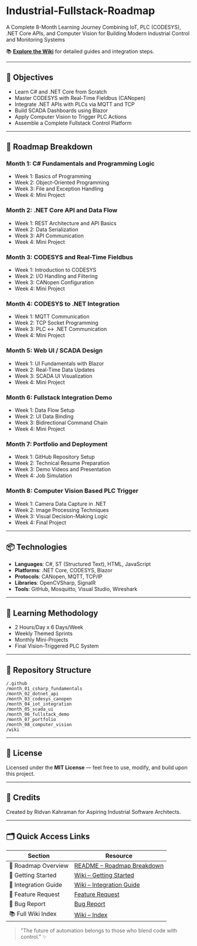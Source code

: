 # Industrial-Fullstack-Roadmap

A Complete 8-Month Learning Journey Combining IoT, PLC (CODESYS), .NET Core APIs, and Computer Vision for Building Modern Industrial Control and Monitoring Systems

📚 [**Explore the Wiki**](./wiki/index.md) for detailed guides and integration steps.

---

## 🚀 Objectives

* Learn C# and .NET Core from Scratch
* Master CODESYS with Real-Time Fieldbus (CANopen)
* Integrate .NET APIs with PLCs via MQTT and TCP
* Build SCADA Dashboards using Blazor
* Apply Computer Vision to Trigger PLC Actions
* Assemble a Complete Fullstack Control Platform

---

## 📆 Roadmap Breakdown

### Month 1: C# Fundamentals and Programming Logic
* Week 1: Basics of Programming
* Week 2: Object-Oriented Programming
* Week 3: File and Exception Handling
* Week 4: Mini Project
### Month 2: .NET Core API and Data Flow
* Week 1: REST Architecture and API Basics
* Week 2: Data Serialization
* Week 3: API Communication
* Week 4: Mini Project
### Month 3: CODESYS and Real-Time Fieldbus
* Week 1: Introduction to CODESYS
* Week 2: I/O Handling and Filtering
* Week 3: CANopen Configuration
* Week 4: Mini Project
### Month 4: CODESYS to .NET Integration
* Week 1: MQTT Communication
* Week 2: TCP Socket Programming
* Week 3: PLC ↔ .NET Communication
* Week 4: Mini Project
### Month 5: Web UI / SCADA Design
* Week 1: UI Fundamentals with Blazor
* Week 2: Real-Time Data Updates
* Week 3: SCADA UI Visualization
* Week 4: Mini Project
### Month 6: Fullstack Integration Demo
* Week 1: Data Flow Setup
* Week 2: UI Data Binding
* Week 3: Bidirectional Command Chain
* Week 4: Mini Project
### Month 7: Portfolio and Deployment
* Week 1: GitHub Repository Setup
* Week 2: Technical Resume Preparation
* Week 3: Demo Videos and Presentation
* Week 4: Job Simulation
### Month 8: Computer Vision Based PLC Trigger
* Week 1: Camera Data Capture in .NET
* Week 2: Image Processing Techniques
* Week 3: Visual Decision-Making Logic
* Week 4: Final Project

---

## 📦 Technologies

* **Languages**: C#, ST (Structured Text), HTML, JavaScript
* **Platforms**: .NET Core, CODESYS, Blazor
* **Protocols**: CANopen, MQTT, TCP/IP
* **Libraries**: OpenCVSharp, SignalR
* **Tools**: GitHub, Mosquitto, Visual Studio, Wireshark

---

## 🧠 Learning Methodology

* 2 Hours/Day x 6 Days/Week
* Weekly Themed Sprints
* Monthly Mini-Projects
* Final Vision-Triggered PLC System

---

## 📁 Repository Structure

```
/.github
/month_01_csharp_fundamentals
/month_02_dotnet_api
/month_03_codesys_canopen
/month_04_iot_integration
/month_05_scada_ui
/month_06_fullstack_demo
/month_07_portfolio
/month_08_computer_vision
/wiki
```

---

## 📝 License

Licensed under the **MIT License** — feel free to use, modify, and build upon this project.

---

## 🌟 Credits

Created by Ridvan Kahraman for Aspiring Industrial Software Architects.

---

## 🗂 Quick Access Links

| Section               | Resource                                              |
|-----------------------|-------------------------------------------------------|
| 🧭 Roadmap Overview   | [README – Roadmap Breakdown](#-roadmap-breakdown)     |
| 🧠 Getting Started    | [Wiki – Getting Started](/wiki/getting_started.md)    |
| 🔗 Integration Guide  | [Wiki – Integration Guide](/wiki/integration_guide.md)|
| 🧩 Feature Request    | [Feature Request](/wiki/feature_request.md)           |
| 🐞 Bug Report         | [Bug Report](/wiki/bug_report.md)                     |
| 📚 Full Wiki Index    | [Wiki – Index](/wiki/index.md)                        |

> "The future of automation belongs to those who blend code with control." ✨
